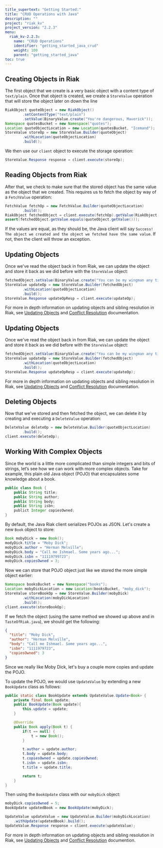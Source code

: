```yaml
---
title_supertext: "Getting Started:"
title: "CRUD Operations with Java"
description: ""
project: "riak_kv"
project_version: "2.2.3"
menu:
  riak_kv-2.2.3:
    name: "CRUD Operations"
    identifier: "getting_started_java_crud"
    weight: 100
    parent: "getting_started_java"
toc: true
---
```


## Creating Objects in Riak

The first object that we create is a very basic object with a content
type of `text/plain`. Once that object is created, we create a
`StoreValue` operation that will store the object later on down the line

```java
RiakObject quoteObject = new RiakObject()
        .setContentType("text/plain")
        .setValue(BinaryValue.create("You're dangerous, Maverick"));
Namespace quotesBucket = new Namespace("quotes");
Location quoteObjectLocation = new Location(quotesBucket, "Icemand");
StoreValue storeOp = new StoreValue.Builder(quoteObject)
        .withLocation(quoteObjectLocation)
        .build();
```

We then use our `client` object to execute the storage operation:

```java
StoreValue.Response response = client.execute(storeOp);
```

## Reading Objects from Riak

After that, we check to make sure that the stored object has the same
value as the object that we created. This requires us to fetch the
object by way of a `FetchValue` operation:

```java
FetchValue fetchOp = new FetchValue.Builder(quoteObjectLocation)
        .build();
RiakObject fetchedObject = client.execute(fetchOp).getValue(RiakObject.class);
assert(fetchedObject.getValue.equals(quoteObject.getValue()));
```

If the values are equal, as they should be, the Java client will say
`Success!  The object we created and the object we fetched have the same
value`. If not, then the client will throw an exception.

## Updating Objects

Once we've read the object back in from Riak, we can update the object
and store it back as we did before with the `StoreValue` object:

```java
fetchedObject.setValue(BinaryValue.create("You can be my wingman any time."));
StoreValue updateOp = new StoreValue.Builder(fetchedObject)
        .withLocation(quoteObjectLocation)
        .build();
StoreValue.Response updateOpResp = client.execute(updateOp);
```

For more in depth information on updating objects and sibling resolution in
Riak, see [Updating Objects]({{<baseurl>}}riak/kv/2.2.3/developing/usage/updating-objects/)
and [Conflict Resolution]({{<baseurl>}}riak/kv/2.2.3/developing/usage/conflict-resolution/)
documentation.

## Updating Objects

Once we've read the object back in from Riak, we can update the object
and store it back as we did before with the `StoreValue` object:

```java
fetchedObject.setValue(BinaryValue.create("You can be my wingman any time."));
StoreValue updateOp = new StoreValue.Builder(fetchedObject)
        .withLocation(quoteObjectLocation)
        .build();
StoreValue.Response updateOpResp = client.execute(updateOp);
```

For more in depth information on updating objects and sibling resolution in
Riak, see [Updating Objects]({{<baseurl>}}riak/kv/2.2.3/developing/usage/updating-objects/)
and [Conflict Resolution]({{<baseurl>}}riak/kv/2.2.3/developing/usage/conflict-resolution/)
documentation.

## Deleting Objects

Now that we've stored and then fetched the object, we can delete it by
creating and executing a `DeleteValue` operation:

```java
DeleteValue deleteOp = new DeleteValue.Builder(quoteObjectLocation)
        .build();
client.execute(deleteOp);
```

## Working With Complex Objects

Since the world is a little more complicated than simple integers and
bits of strings, let’s see how we can work with more complex objects.
Take for example, this plain old Java object (POJO) that encapsulates
some knowledge about a book.

```java
public class Book {
    public String title;
    public String author;
    public String body;
    public String isbn;
    publict Integer copiesOwned;
}
```

By default, the Java Riak client serializes POJOs as JSON. Let's create
a new `Book` object to store:

```java
Book mobyDick = new Book();
modyDick.title = "Moby Dick";
mobyDick.author = "Herman Melville";
mobyDick.body = "Call me Ishmael. Some years ago...";
mobyDick.isbn = "11119799723";
mobyDick.copiesOwned = 3;
```

Now we can store that POJO object just like we stored the more simple
object earlier:

```java
Namespace booksBucket = new Namespace("books");
Location mobyDickLocation = new Location(booksBucket, "moby_dick");
StoreValue storeBookOp = new StoreValue.Builder(mobyDick)
        .withLocation(mobyDickLocation)
        .build();
client.execute(storeBookOp);
```

If we fetch the object (using the same method we showed up above and in
`TasteOfRiak.java`), we should get the following:

```json
{
  "title": "Moby Dick",
  "author": "Herman Melville",
  "body": "Call me Ishmael. Some years ago...",
  "isbn": "1111979723",
  "copiesOwned": 3
}
```

Since we really like Moby Dick, let's buy a couple more copies
and update the POJO.

To update the POJO, we would use `UpdateValue` by
extending a new `BookUpdate` class as follows:

```java
public static class BookUpdate extends UpdateValue.Update<Book> {
    private final Book update;
    public BookUpdate(Book update){
        this.update = update;
    }

    @Override
    public Book apply(Book t) {
        if(t == null) {
            t = new Book();
        }

        t.author = update.author;
        t.body = update.body;
        t.copiesOwned = update.copiesOwned;
        t.isbn = update.isbn;
        t.title = update.title;

        return t;
    }
}
```

Then using the `BookUpdate` class with our `mobyDick` object:

```java
mobyDick.copiesOwned = 5;
BookUpdate updatedBook = new BookUpdate(mobyDick);

UpdateValue updateValue = new UpdateValue.Builder(mobyDickLocation)
    .withUpdate(updatedBook).build();
UpdateValue.Response response = client.execute(updateValue);
```

For more in depth information on updating objects and sibling resolution in
Riak, see [Updating Objects]({{<baseurl>}}riak/kv/2.2.3/developing/usage/updating-objects/)
and [Conflict Resolution]({{<baseurl>}}riak/kv/2.2.3/developing/usage/conflict-resolution/)
documention.

